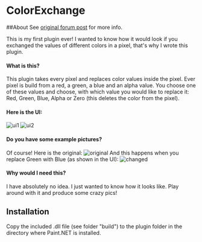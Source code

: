 # ColorExchange

##About
See [original forum post](http://forums.getpaint.net/index.php?/topic/27085-colorexchange-v11/) for more info.

This is my first plugin ever! I wanted to know how it would look if you exchanged the values of different colors in a pixel, that's why I wrote this plugin.
 
#### What is this?
This plugin takes every pixel and replaces color values inside the pixel. Ever pixel is build from a red, a green, a blue and an alpha value. You choose one of these values and choose, with which value you would like to replace it: Red, Green, Blue, Alpha or Zero (this deletes the color from the pixel).
#### Here is the UI:
 
![ui1](http://i.imgur.com/cK0soAB.jpg)
![ui2](http://i.imgur.com/cK0soAB.jpg)
 
#### Do you have some example pictures?
Of course! Here is the original:
![original](http://i.imgur.com/sufjJof.jpg)
And this happens when you replace Green with Blue (as shown in the UI):
![changed](http://i.imgur.com/UawCIW8.jpg)
 
#### Why would I need this?
I have absolutely no idea. I just wanted to know how it looks like. Play around with it and produce some crazy pics!

## Installation
Copy the included .dll file (see folder "build") to the plugin folder in the directory where Paint.NET is installed.

